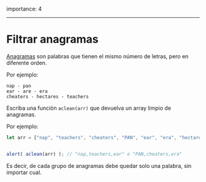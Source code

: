 importance: 4

---

# Filtrar anagramas

[Anagramas](https://es.wikipedia.org/wiki/Anagrama) son palabras que tienen el mismo número de letras, pero en diferente orden.

Por ejemplo:


```
nap - pan
ear - are - era
cheaters - hectares - teachers
```


Escriba una función `aclean(arr)` que devuelva un array limpio de anagramas.

Por ejemplo:


```js
let arr = ["nap", "teachers", "cheaters", "PAN", "ear", "era", "hectares"];


alert( aclean(arr) ); // "nap,teachers,ear" o "PAN,cheaters,era"
```

Es decir, de cada grupo de anagramas debe quedar solo una palabra, sin importar cual.

